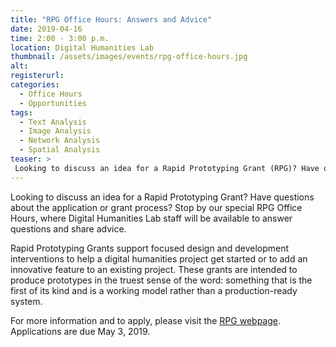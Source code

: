 ```yaml
---
title: "RPG Office Hours: Answers and Advice"
date: 2019-04-16
time: 2:00 - 3:00 p.m.
location: Digital Humanities Lab
thumbnail: /assets/images/events/rpg-office-hours.jpg
alt: 
registerurl:
categories:
  - Office Hours
  - Opportunities
tags:
  - Text Analysis
  - Image Analysis
  - Network Analysis
  - Spatial Analysis
teaser: >
 Looking to discuss an idea for a Rapid Prototyping Grant (RPG)? Have questions about the application or grant process? Stop by our special RPG Office Hours, where Digital Humanities Lab staff will be available to answer questions and share advice.
---
```

Looking to discuss an idea for a Rapid Prototyping Grant? Have questions about the application or grant process? Stop by our special RPG Office Hours, where Digital Humanities Lab staff will be available to answer questions and share advice.

Rapid Prototyping Grants support focused design and development interventions to help a digital humanities project get started or to add an innovative feature to an existing project. These grants are intended to produce prototypes in the truest sense of the word: something that is the first of its kind and is a working model rather than a production-ready system. 

For more information and to apply, please visit the <a href='http://dhlab.yale.edu/awards/rapid-prototyping.html' target='_blank'>RPG webpage</a>. Applications are due May 3, 2019.
